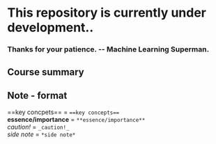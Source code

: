 # This repository is currently under development..
### Thanks for your patience. -- Machine Learning Superman.

## Course summary


## Note - format
==key concpets== = `==key concepts==`  
**essence/importance** = `**essence/importance**`  
_caution!_ = `_caution!_`  
*side note* = `*side note*`  

